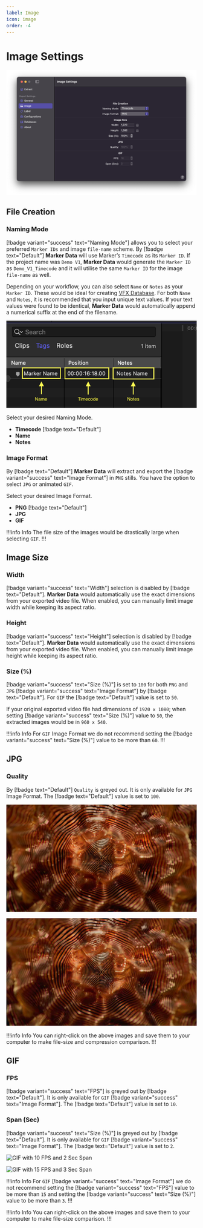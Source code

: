 ```yaml
---
label: Image
icon: image
order: -4
---
```

# Image Settings

![Image Settings](/assets/md-image-settings.png)

## File Creation

### Naming Mode

[!badge variant="success" text="Naming Mode"] allows you to select your preferred `Marker IDs` and image `file-name` scheme. By [!badge text="Default"] **Marker Data** will use Marker’s `Timecode` as its `Marker ID`. If the project name was `Demo V1`, **Marker Data** would generate the `Marker ID` as `Demo_V1_Timecode` and it will utilise the same `Marker ID` for the image `file-name` as well.

Depending on your workflow, you can also select `Name` or `Notes` as your `Marker ID`. These would be ideal for creating [VFX Database](/faq.md#what-is-the-appropriate-workflow-for-naming-vfx-ids). For both `Name` and `Notes`, it is recommended that you input unique text values. If your text values were found to be identical, **Marker Data** would automatically append a numerical suffix at the end of the filename.

![Selecting Naming Mode](/assets/md-image-settings_01.png)

Select your desired Naming Mode.
- **Timecode** [!badge text="Default"]
- **Name**
- **Notes**

### Image Format

By [!badge text="Default"] **Marker Data** will extract and export the [!badge variant="success" text="Image Format"] in `PNG` stills. You have the option to select `JPG` or animated `GIF`.

Select your desired Image Format.
- **PNG** [!badge text="Default"]
- **JPG**
- **GIF**

!!!info Info
The file size of the images would be drastically large when selecting `GIF`.
!!!

## Image Size

### Width

[!badge variant="success" text="Width"] selection is disabled by [!badge text="Default"]. **Marker Data** would automatically use the exact dimensions from your exported video file. When enabled, you can manually limit image width while keeping its aspect ratio.

### Height

[!badge variant="success" text="Height"] selection is disabled by [!badge text="Default"]. **Marker Data** would automatically use the exact dimensions from your exported video file. When enabled, you can manually limit image height while keeping its aspect ratio.

### Size (%)

[!badge variant="success" text="Size (%)"] is set to `100` for both `PNG` and `JPG`  [!badge variant="success" text="Image Format"] by [!badge text="Default"]. For `GIF` the [!badge text="Default"] value is set to `50`. 

If your original exported video file had dimensions of `1920 x 1080`; when setting [!badge variant="success" text="Size (%)"] value to `50`, the extracted images would be in `960 x 540`.

!!!info Info
For `GIF` Image Format we do not recommend setting the [!badge variant="success" text="Size (%)"] value to be more than `60`.
!!!

## JPG

### Quality

By [!badge text="Default"] `Quality` is greyed out. It is only available for `JPG` Image Format. The [!badge text="Default"] value is set to `100`.

![Quality set to 100](/assets/md-image-settings_02.jpg) 

![Quality set to 10](/assets/md-image-settings_03.jpg)

!!!info Info
You can right-click on the above images and save them to your computer to make file-size and compression comparison.
!!!

## GIF

### FPS

[!badge variant="success" text="FPS"] is greyed out by [!badge text="Default"]. It is only available for `GIF` [!badge variant="success" text="Image Format"]. The [!badge text="Default"] value is set to `10`.

### Span (Sec)

[!badge variant="success" text="Size (%)"] is greyed out by [!badge text="Default"]. It is only available for `GIF` [!badge variant="success" text="Image Format"]. The [!badge text="Default"] value is set to `2`.

![GIF with 10 FPS and 2 Sec Span](/assets/md-image-settings_04.gif) 

![GIF with 15 FPS and 3 Sec Span](/assets/md-image-settings_05.gif)

!!!info Info
For `GIF` [!badge variant="success" text="Image Format"] we do not recommend setting the [!badge variant="success" text="FPS"] value to be more than `15` and setting the [!badge variant="success" text="Size (%)"] value to be more than `3`.
!!!

!!!info Info
You can right-click on the above images and save them to your computer to make file-size comparison.
!!!